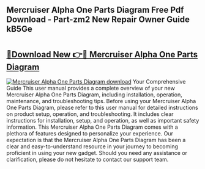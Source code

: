 ## Mercruiser Alpha One Parts Diagram Free Pdf Download - Part-zm2 New Repair Owner Guide kB5Ge

# <h2><a href="http://dfrzkng.blite.top/?on=Mercruiser+Alpha+One+Parts+Diagram">🔗Download New 👉🔴 Mercruiser Alpha One Parts Diagram</a></h2>

[![Mercruiser Alpha One Parts Diagram download](https://i.imgur.com/lujVjoI.png)](http://dfrzkng.blite.top/?on=Mercruiser+Alpha+One+Parts+Diagram)
Your Comprehensive Guide This user manual provides a complete overview of your new Mercruiser Alpha One Parts Diagram, including installation, operation, maintenance, and troubleshooting tips. Before using your Mercruiser Alpha One Parts Diagram, please refer to this user manual for detailed instructions on product setup, operation, and troubleshooting. It includes clear instructions for installation, setup, and operation, as well as important safety information. This Mercruiser Alpha One Parts Diagram comes with a plethora of features designed to personalize your experience. Our expectation is that the Mercruiser Alpha One Parts Diagram has been a clear and easy-to-understand resource in your journey to becoming proficient in using your new gadget. Should you need any assistance or clarification, please do not hesitate to contact our support team.
